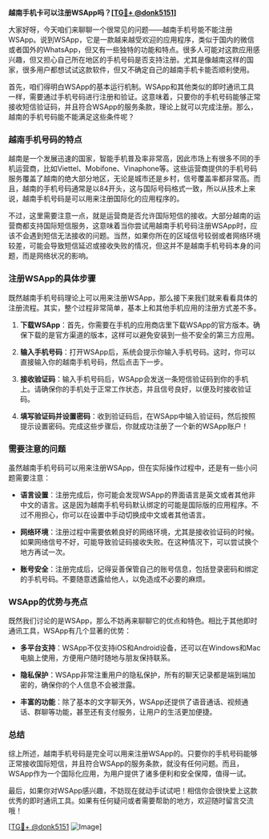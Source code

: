 **越南手机卡可以注册WSApp吗？[[TG💪+ @donk5151](https://t.me/s/donk5151)]**

大家好呀，今天咱们来聊聊一个很常见的问题——越南手机号能不能注册WSApp。说到WSApp，它是一款越来越受欢迎的应用程序，类似于国内的微信或者国外的WhatsApp，但又有一些独特的功能和特点。很多人可能对这款应用感兴趣，但又担心自己所在地区的手机号码是否支持注册。尤其是像越南这样的国家，很多用户都想试试这款软件，但又不确定自己的越南手机卡能否顺利使用。

首先，咱们得明白WSApp的基本运行机制。WSApp和其他类似的即时通讯工具一样，需要通过手机号码进行注册和验证。这意味着，只要你的手机号码能够正常接收短信验证码，并且符合WSApp的服务条款，理论上就可以完成注册。那么，越南的手机号码能不能满足这些条件呢？

### 越南手机号码的特点

越南是一个发展迅速的国家，智能手机普及率非常高，因此市场上有很多不同的手机运营商，比如Viettel、Mobifone、Vinaphone等。这些运营商提供的手机号码服务覆盖了越南的绝大部分地区，无论是城市还是乡村，信号覆盖率都非常高。而且，越南的手机号码通常是以84开头，这与国际号码格式一致，所以从技术上来说，越南手机号码是可以用来注册国际化的应用程序的。

不过，这里需要注意一点，就是运营商是否允许国际短信的接收。大部分越南的运营商都支持国际短信服务，这意味着当你尝试用越南手机号码注册WSApp时，应该不会遇到短信无法接收的问题。当然，如果你所在的区域信号较弱或者网络环境较差，可能会导致短信延迟或接收失败的情况，但这并不是越南手机号码本身的问题，而是网络状况的影响。

### 注册WSApp的具体步骤

既然越南手机号码理论上可以用来注册WSApp，那么接下来我们就来看看具体的注册流程。其实，整个过程非常简单，基本上和其他手机应用的注册方式差不多。

1. **下载WSApp**：首先，你需要在手机的应用商店里下载WSApp的官方版本。确保下载的是官方渠道的版本，这样可以避免安装到一些不安全的第三方应用。
   
2. **输入手机号码**：打开WSApp后，系统会提示你输入手机号码。这时，你可以直接输入你的越南手机号码，然后点击下一步。

3. **接收验证码**：输入手机号码后，WSApp会发送一条短信验证码到你的手机上。请确保你的手机处于正常工作状态，并且信号良好，以便及时接收验证码。

4. **填写验证码并设置密码**：收到验证码后，在WSApp中输入验证码，然后按照提示设置密码。完成这些步骤后，你就成功注册了一个新的WSApp账户！

### 需要注意的问题

虽然越南手机号码可以用来注册WSApp，但在实际操作过程中，还是有一些小问题需要注意：

- **语言设置**：注册完成后，你可能会发现WSApp的界面语言是英文或者其他非中文的语言。这是因为越南手机号码默认绑定的可能是国际版的应用程序。不过不用担心，你可以在设置中手动切换成中文或者其他语言。

- **网络环境**：注册过程中需要依赖良好的网络环境，尤其是接收验证码的时候。如果网络信号不好，可能导致验证码接收失败。在这种情况下，可以尝试换个地方再试一次。

- **账号安全**：注册完成后，记得妥善保管自己的账号信息，包括登录密码和绑定的手机号码。不要随意透露给他人，以免造成不必要的麻烦。

### WSApp的优势与亮点

既然我们讨论的是WSApp，那么不妨再来聊聊它的优点和特色。相比于其他即时通讯工具，WSApp有几个显著的优势：

- **多平台支持**：WSApp不仅支持iOS和Android设备，还可以在Windows和Mac电脑上使用，方便用户随时随地与朋友保持联系。

- **隐私保护**：WSApp非常注重用户的隐私保护，所有的聊天记录都是端到端加密的，确保你的个人信息不会被泄露。

- **丰富的功能**：除了基本的文字聊天外，WSApp还提供了语音通话、视频通话、群聊等功能，甚至还有支付服务，让用户的生活更加便捷。

### 总结

综上所述，越南手机号码是完全可以用来注册WSApp的。只要你的手机号码能够正常接收国际短信，并且符合WSApp的服务条款，就没有任何问题。而且，WSApp作为一个国际化应用，为用户提供了诸多便利和安全保障，值得一试。

最后，如果你对WSApp感兴趣，不妨现在就动手试试吧！相信你会很快爱上这款优秀的即时通讯工具。如果有任何疑问或者需要帮助的地方，欢迎随时留言交流哦！

[[TG💪+ @donk5151](https://t.me/s/donk5151) ![Image](https://i.postimg.cc/rwNCRYN7/Snipaste-2025-04-30-17-27-05.png)]
